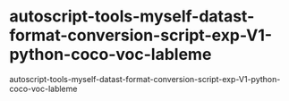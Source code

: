 # autoscript-tools-myself-datast-format-conversion-script-exp-V1-python-coco-voc-lableme
autoscript-tools-myself-datast-format-conversion-script-exp-V1-python-coco-voc-lableme
